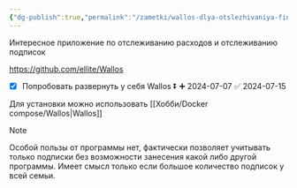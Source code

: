 ```yaml
---
{"dg-publish":true,"permalink":"/zametki/wallos-dlya-otslezhivaniya-finansov-i-avtoplatezhej/","created":"2024-07-01"}
---
```


Интересное приложение по отслеживанию расходов и отслеживанию подписок

https://github.com/ellite/Wallos

- [x] Попробовать развернуть у себя Wallos ⏬ ➕ 2024-07-07 ✅ 2024-07-15

Для установки можно использовать [[Хобби/Docker compose/Wallos\|Wallos]]

> [!note]
> Особой пользы от программы нет, фактически позволяет учитывать только подписки без возможности занесения какой либо другой программы. Имеет смысл только если большое количество подписок у всей семьи.